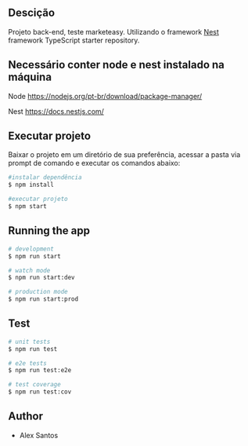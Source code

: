 ## Descição

Projeto back-end, teste marketeasy. Utilizando o framework [Nest](https://github.com/nestjs/nest) framework TypeScript starter repository.


## Necessário conter node e nest instalado na máquina

Node
https://nodejs.org/pt-br/download/package-manager/

Nest
https://docs.nestjs.com/


## Executar projeto

Baixar o projeto em um diretório de sua preferência, acessar a pasta via prompt de comando e executar os comandos abaixo:

```bash
#instalar dependência
$ npm install

#executar projeto
$ npm start
```

## Running the app

```bash
# development
$ npm run start

# watch mode
$ npm run start:dev

# production mode
$ npm run start:prod
```

## Test

```bash
# unit tests
$ npm run test

# e2e tests
$ npm run test:e2e

# test coverage
$ npm run test:cov
```

## Author

- Alex Santos
